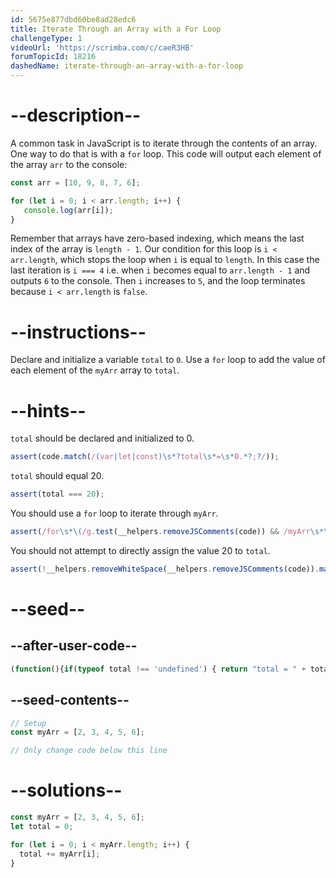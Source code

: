 ```yaml
---
id: 5675e877dbd60be8ad28edc6
title: Iterate Through an Array with a For Loop
challengeType: 1
videoUrl: 'https://scrimba.com/c/caeR3HB'
forumTopicId: 18216
dashedName: iterate-through-an-array-with-a-for-loop
---
```


# --description--

A common task in JavaScript is to iterate through the contents of an array. One way to do that is with a `for` loop. This code will output each element of the array `arr` to the console:

```js
const arr = [10, 9, 8, 7, 6];

for (let i = 0; i < arr.length; i++) {
   console.log(arr[i]);
}
```

Remember that arrays have zero-based indexing, which means the last index of the array is `length - 1`. Our condition for this loop is `i < arr.length`, which stops the loop when `i` is equal to `length`. In this case the last iteration is `i === 4` i.e. when `i` becomes equal to `arr.length - 1` and outputs `6` to the console. Then `i` increases to `5`, and the loop terminates because `i < arr.length` is `false`.

# --instructions--

Declare and initialize a variable `total` to `0`. Use a `for` loop to add the value of each element of the `myArr` array to `total`.

# --hints--

`total` should be declared and initialized to 0.

```js
assert(code.match(/(var|let|const)\s*?total\s*=\s*0.*?;?/));
```

`total` should equal 20.

```js
assert(total === 20);
```

You should use a `for` loop to iterate through `myArr`.

```js
assert(/for\s*\(/g.test(__helpers.removeJSComments(code)) && /myArr\s*\[/g.test(__helpers.removeJSComments(code)));
```

You should not attempt to directly assign the value 20 to `total`.

```js
assert(!__helpers.removeWhiteSpace(__helpers.removeJSComments(code)).match(/total[=+-]0*[1-9]+/gm));
```

# --seed--

## --after-user-code--

```js
(function(){if(typeof total !== 'undefined') { return "total = " + total; } else { return "total is undefined";}})()
```

## --seed-contents--

```js
// Setup
const myArr = [2, 3, 4, 5, 6];

// Only change code below this line

```

# --solutions--

```js
const myArr = [2, 3, 4, 5, 6];
let total = 0;

for (let i = 0; i < myArr.length; i++) {
  total += myArr[i];
}
```
